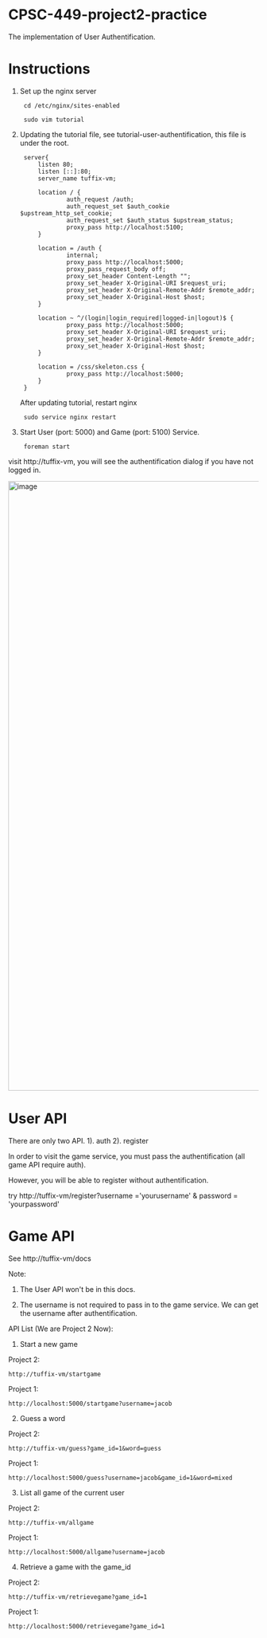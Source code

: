 # CPSC-449-project2-practice

The implementation of User Authentification.

# Instructions

1. Set up the nginx server

        cd /etc/nginx/sites-enabled
    
        sudo vim tutorial

2. Updating the tutorial file, see tutorial-user-authentification, this file is under the root.
       
        server{
            listen 80;
            listen [::]:80;
            server_name tuffix-vm;

            location / {
                    auth_request /auth;
                    auth_request_set $auth_cookie $upstream_http_set_cookie;
                    auth_request_set $auth_status $upstream_status;
                    proxy_pass http://localhost:5100;
            }

            location = /auth {
                    internal;
                    proxy_pass http://localhost:5000;
                    proxy_pass_request_body off;
                    proxy_set_header Content-Length "";
                    proxy_set_header X-Original-URI $request_uri;
                    proxy_set_header X-Original-Remote-Addr $remote_addr;
                    proxy_set_header X-Original-Host $host;
            }

            location ~ ^/(login|login_required|logged-in|logout)$ {
                    proxy_pass http://localhost:5000;
                    proxy_set_header X-Original-URI $request_uri;
                    proxy_set_header X-Original-Remote-Addr $remote_addr;
                    proxy_set_header X-Original-Host $host;
            }

            location = /css/skeleton.css {
                    proxy_pass http://localhost:5000;
            }
        }

    After updating tutorial, restart nginx

        sudo service nginx restart
    
3. Start User (port: 5000) and Game (port: 5100) Service.

        foreman start
    
visit http://tuffix-vm, you will see the authentification dialog if you have not logged in.

<img width="1223" alt="image" src="https://user-images.githubusercontent.com/98377452/200998703-dbe7bab7-2e57-4200-8a45-55154ff4e5c7.png">

# User API

There are only two API. 1). auth 2). register

In order to visit the game service, you must pass the authentification (all game API require auth).

However, you will be able to register without authentification.

try http://tuffix-vm/register?username ='yourusername' & password = 'yourpassword'

# Game API

See http://tuffix-vm/docs

Note: 

1. The User API won't be in this docs.

2. The username is not required to pass in to the game service. We can get the username after authentification.

API List (We are Project 2 Now):

1.  Start a new game
    
Project 2: 

    http://tuffix-vm/startgame

Project 1: 

    http://localhost:5000/startgame?username=jacob

2. Guess a word

Project 2: 

    http://tuffix-vm/guess?game_id=1&word=guess

Project 1: 

    http://localhost:5000/guess?username=jacob&game_id=1&word=mixed

3. List all game of the current user

Project 2: 

    http://tuffix-vm/allgame

Project 1: 

    http://localhost:5000/allgame?username=jacob

4. Retrieve a game with the game_id

Project 2: 

    http://tuffix-vm/retrievegame?game_id=1

Project 1: 

    http://localhost:5000/retrievegame?game_id=1

